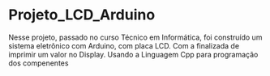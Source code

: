 # Projeto_LCD_Arduino
Nesse projeto, passado no curso Técnico em Informática, foi construído um sistema eletrônico com Arduino, com placa LCD. Com a finalizada de imprimir um valor no Display. Usando a Linguagem Cpp para programação dos compenentes
